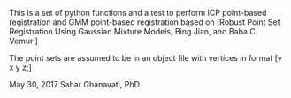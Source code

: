 This is a set of python functions and a test to perform ICP point-based registration and GMM point-based registration based on [Robust Point Set Registration Using Gaussian
Mixture Models, Bing Jian, and Baba C. Vemuri]

The point sets are assumed to be in an object file with vertices in format [v x y z;]

May 30, 2017
Sahar Ghanavati, PhD